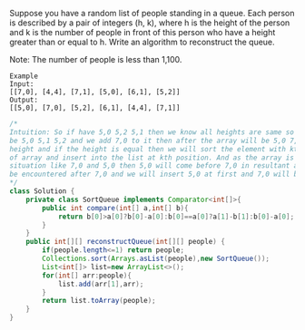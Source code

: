 Suppose you have a random list of people standing in a queue. Each person is described by a pair of integers (h, k), where h is the height of the person and k is the number of people in front of this person who have a height greater than or equal to h. Write an algorithm to reconstruct the queue.

Note:
The number of people is less than 1,100.

 ```
Example
Input:
[[7,0], [4,4], [7,1], [5,0], [6,1], [5,2]]
Output:
[[5,0], [7,0], [5,2], [6,1], [4,4], [7,1]]
```
```java
/*
Intuition: So if have 5,0 5,2 5,1 then we know all heights are same so we sort the array according to its kth value and output will 
be 5,0 5,1 5,2 and we add 7,0 to it then after the array will be 5,0 7,0 .. So we can see are sorting the array in desc order of
height and if the height is equal then we will sort the element with kth position in asc order. Then we will take element from start
of array and insert into the list at kth position. And as the array is in decreasing order of height then if we encounter a 
situation like 7,0 and 5,0 then 5,0 will come before 7,0 in resultant array as our sorted array is in desc height so 5,0 will 
be encountered after 7,0 and we will insert 5,0 at first and 7,0 will be shifted by one element.
*/
class Solution {
    private class SortQueue implements Comparator<int[]>{
        public int compare(int[] a,int[] b){
            return b[0]>a[0]?b[0]-a[0]:b[0]==a[0]?a[1]-b[1]:b[0]-a[0];
        }
    }
    public int[][] reconstructQueue(int[][] people) {
        if(people.length<=1) return people;
        Collections.sort(Arrays.asList(people),new SortQueue());
        List<int[]> list=new ArrayList<>();
        for(int[] arr:people){
            list.add(arr[1],arr);
        }
        return list.toArray(people);
    }
}
```
